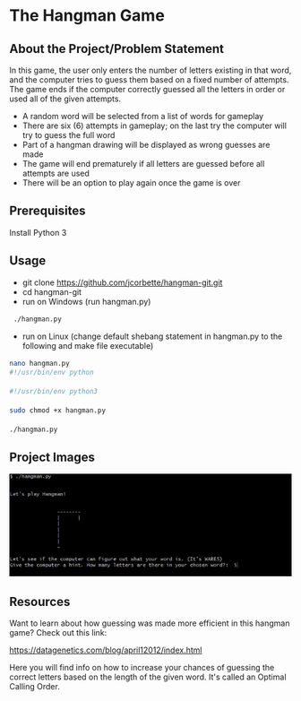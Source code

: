 # The Hangman Game

## About the Project/Problem Statement

In this game, the user only enters the number of letters existing in that word, and the computer tries to guess them based on a fixed number of attempts. The game ends if the computer correctly guessed all the letters in order or used all of the given attempts. 

- A random word will be selected from a list of words for gameplay
- There are six (6) attempts in gameplay; on the last try the computer will try to guess the full word
- Part of a hangman drawing will be displayed as wrong guesses are made
- The game will end prematurely if all letters are guessed before all attempts are used 
-  There will be an option to play again once the game is over

## Prerequisites

Install Python 3


## Usage
- git clone https://github.com/jcorbette/hangman-git.git
- cd hangman-git
- run on Windows (run hangman.py) 
```bash
 ./hangman.py
```
- run on Linux (change default shebang statement in hangman.py to the following and make file executable)
```bash
nano hangman.py
#!/usr/bin/env python

#!/usr/bin/env python3

sudo chmod +x hangman.py

./hangman.py
```

## Project Images
![Game Start Screenshot](/images/screenshot-1.jpeg?raw=true "Game Start")


## Resources
Want to learn about how guessing was made more efficient in this hangman game? Check out this link:

https://datagenetics.com/blog/april12012/index.html

Here you will find info on how to increase your chances of guessing the correct letters based on the length of the given word. It's called an Optimal Calling Order.
